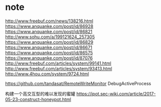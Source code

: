 # note
http://www.freebuf.com/news/138216.html
https://www.anquanke.com/post/id/86928
https://www.anquanke.com/post/id/86821
http://www.sohu.com/a/199121624_257305
https://www.anquanke.com/post/id/86829
https://www.anquanke.com/post/id/86671
https://www.anquanke.com/post/id/86575
https://www.anquanke.com/post/id/87076
http://www.freebuf.com/articles/system/99141.html
http://www.freebuf.com/articles/system/93413.html
http://www.4hou.com/system/9724.html

https://github.com/tandasat/RemoteWriteMonitor
DebugActiveProcess 

构建一个高交互型的难以发现的蜜罐
https://ipot.sec-wiki.com/article/2017-05-23-construct-honeypot.html
